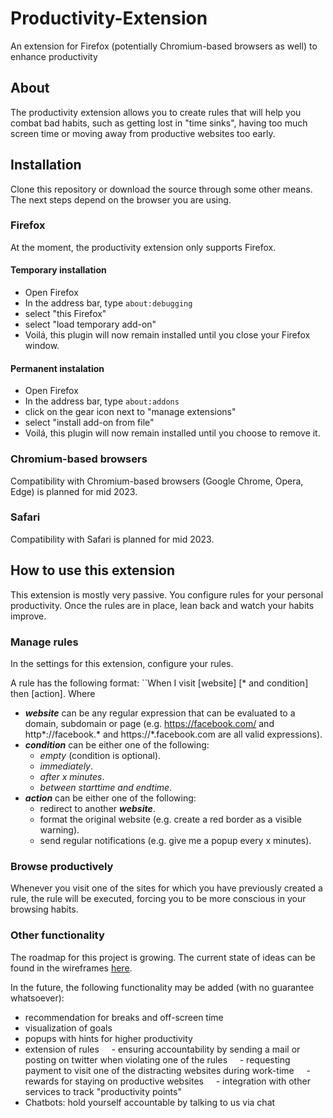 # Productivity-Extension

An extension for Firefox (potentially Chromium-based browsers as well) to enhance productivity

## About
The productivity extension allows you to create rules that will help you combat bad habits, such as getting lost in "time sinks", having too much screen time or moving away from productive websites too early.

## Installation
Clone this repository or download the source through some other means.
The next steps depend on the browser you are using.

### Firefox
At the moment, the productivity extension only supports Firefox.

#### Temporary installation
- Open Firefox
- In the address bar, type ```about:debugging```
- select "this Firefox"
- select "load temporary add-on"
- Voilá, this plugin will now remain installed until you close your Firefox window.

#### Permanent instalation  
- Open Firefox
- In the address bar, type ```about:addons```
- click on the gear icon next to "manage extensions"
- select "install add-on from file"
- Voilá, this plugin will now remain installed until you choose to remove it.

### Chromium-based browsers
Compatibility with Chromium-based browsers (Google Chrome, Opera, Edge) is planned for mid 2023.

### Safari
Compatibility with Safari is planned for mid 2023.

## How to use this extension
This extension is mostly very passive. You configure rules for your personal productivity. Once the rules are in place, lean back and watch your habits improve.
  
### Manage rules
In the settings for this extension, configure your rules.

A rule has the following format:
``When I visit [website] [* and condition] then [action].
Where 
- ***website*** can be any regular expression that can be evaluated to a domain, subdomain or page (e.g. https://facebook.com/ and http*://facebook.\* and https://*.facebook.com are all valid expressions).
- ***condition*** can be either one of the following:
	- *empty* (condition is optional).
	- *immediately*.
	- *after x minutes*.
	- *between starttime and endtime*.
- ***action*** can be either one of the following:
	- redirect to another ***website***.
	- format the original website (e.g. create a red border as a visible warning).
	- send regular notifications (e.g. give me a popup every x minutes).

### Browse productively
Whenever you visit one of the sites for which you have previously created a rule, the rule will be executed, forcing you to be more conscious in your browsing habits.

### Other functionality
The roadmap for this project is growing. The current state of ideas can be found in the wireframes [here](https://www.figma.com/file/EEJ6kSS1m5xACAo1oPl2kU/Productivity-Booster?type=design&node-id=0%3A1&t=k9YagoVDnUPXN3TQ-1).

In the future, the following functionality may be added (with no guarantee whatsoever):
- recommendation for breaks and off-screen time
- visualization of goals
- popups with hints for higher productivity
- extension of rules
    - ensuring accountability by sending a mail or posting on twitter when violating one of the rules
    - requesting payment to visit one of the distracting websites during work-time
    - rewards for staying on productive websites
    - integration with other services to track "productivity points"
- Chatbots: hold yourself accountable by talking to us via chat